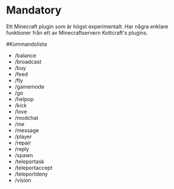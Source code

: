 # Mandatory
Ett Minecraft plugin som är högst experimentalt. Har några enklare funktioner från ett av Minecraftservern Kottcraft's plugins.

#Kommandolista

- /balance
- /broadcast
- /buy
- /feed
- /fly
- /gamemode
- /go
- /helpop
- /kick
- /love
- /modchat
- /me
- /message
- /player
- /repair
- /reply
- /spawn
- /teleportask
- /teleportaccept
- /teleportdeny
- /vision
